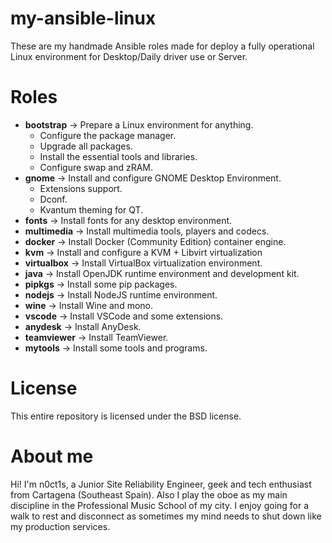 # my-ansible-linux
These are my handmade Ansible roles made for deploy a fully operational Linux environment for Desktop/Daily driver use or Server.
# Roles
- **bootstrap** -> Prepare a Linux environment for anything.
    - Configure the package manager.
    - Upgrade all packages.
    - Install the essential tools and libraries.
    - Configure swap and zRAM.
- **gnome** -> Install and configure GNOME Desktop Environment.
    - Extensions support.
    - Dconf.
    - Kvantum theming for QT.
- **fonts** -> Install fonts for any desktop environment.
- **multimedia** -> Install multimedia tools, players and codecs.
- **docker** -> Install Docker (Community Edition) container engine.
- **kvm** -> Install and configure a KVM + Libvirt virtualization 
- **virtualbox** -> Install VirtualBox virtualization environment.
- **java** -> Install OpenJDK runtime environment and development kit.
- **pipkgs** -> Install some pip packages.
- **nodejs** -> Install NodeJS runtime environment.
- **wine** -> Install Wine and mono.
- **vscode** -> Install VSCode and some extensions.
- **anydesk** -> Install AnyDesk.
- **teamviewer** -> Install TeamViewer.
- **mytools** -> Install some tools and programs.

# License
This entire repository is licensed under the BSD license.

# About me
Hi! I'm n0ct1s, a Junior Site Reliability Engineer, geek and tech enthusiast from Cartagena (Southeast Spain). Also I play the oboe as my main discipline in the Professional Music School of my city. I enjoy going for a walk to rest and disconnect as sometimes my mind needs to shut down like my production services.